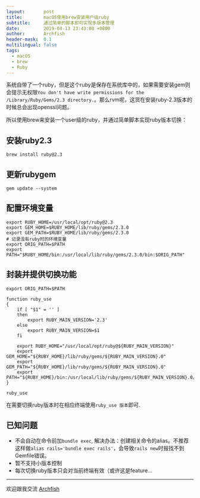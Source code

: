 ```yaml
---
layout:       post
title:        macOS使用brew安装用户级ruby
subtitle:     通过简单的脚本即可实现多版本管理
date:         2019-04-13 23:43:08 +0800
author:       Archfish
header-mask:  0.1
multilingual: false
tags:
  - macOS
  - brew
  - Ruby
---
```


系统自带了一个ruby，但是这个ruby是保存在系统库中的，如果需要安装gem则会提示无权限`You don't have write permissions for the /Library/Ruby/Gems/2.3 directory.`。那么rvm呢，这货在安装ruby-2.3版本的时候总会出现openssl问题。

所以使用brew来安装一个user级的ruby，并通过简单脚本实现ruby版本切换：

## 安装ruby2.3

```shell
brew install ruby@2.3
```

## 更新rubygem

```shell
gem update --system
```

## 配置环境变量

```shell
export RUBY_HOME=/usr/local/opt/ruby@2.3
export GEM_HOME=$RUBY_HOME/lib/ruby/gems/2.3.0
export GEM_PATH=$RUBY_HOME/lib/ruby/gems/2.3.0
# 记录没有ruby时的环境变量
export ORIG_PATH=$PATH
export PATH="$RUBY_HOME/bin:/usr/local/lib/ruby/gems/2.3.0/bin:$ORIG_PATH"
```

## 封装并提供切换功能

```shell
export ORIG_PATH=$PATH

function ruby_use
{
    if [ "$1" = '' ]
    then
        export RUBY_MAIN_VERSION='2.3'
    else
        export RUBY_MAIN_VERSION=$1
    fi

    export RUBY_HOME="/usr/local/opt/ruby@${RUBY_MAIN_VERSION}"
    export GEM_HOME="${RUBY_HOME}/lib/ruby/gems/${RUBY_MAIN_VERSION}.0"
    export GEM_PATH="${RUBY_HOME}/lib/ruby/gems/${RUBY_MAIN_VERSION}.0"
    export PATH="${RUBY_HOME}/bin:/usr/local/lib/ruby/gems/${RUBY_MAIN_VERSION}.0/bin:$ORIG_PATH"
}

ruby_use
```

在需要切换ruby版本时在相应终端使用`ruby_use 版本`即可.

## 已知问题

- 不会自动在命令前加`bundle exec`, 解决办法：创建相关命令的alias。不推荐这样做`alias rails='bundle exec rails'`，会导致`rails new`时报找不到Gemfile错误。
- 暂不支持小版本控制
- 每次切换ruby版本只会对当前终端有效（或许这是feature...

- - -

欢迎跟我交流 [Archfish][0]

[0]: https://github.com/archfish/archfish "archfish blog"
